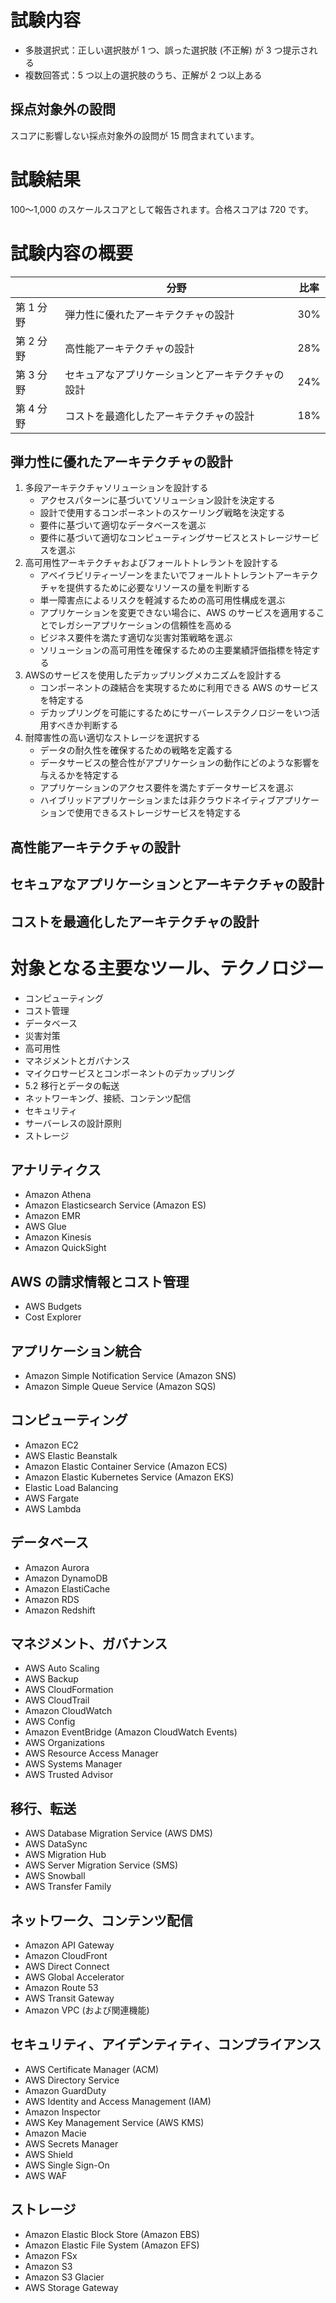# 試験内容
* 多肢選択式：正しい選択肢が 1 つ、誤った選択肢 (不正解) が 3 つ提示される
* 複数回答式：5 つ以上の選択肢のうち、正解が 2 つ以上ある

## 採点対象外の設問
スコアに影響しない採点対象外の設問が 15 問含まれています。

# 試験結果
100～1,000 のスケールスコアとして報告されます。合格スコアは 720 です。

# 試験内容の概要

|           | 分野                                             | 比率 |
| --------- | ------------------------------------------------ | ---- |
| 第 1 分野 | 弾力性に優れたアーキテクチャの設計               | 30%  |
| 第 2 分野 | 高性能アーキテクチャの設計                       | 28%  |
| 第 3 分野 | セキュアなアプリケーションとアーキテクチャの設計 | 24%  |
| 第 4 分野 | コストを最適化したアーキテクチャの設計           | 18%  |

## 弾力性に優れたアーキテクチャの設計
1. 多段アーキテクチャソリューションを設計する
   * アクセスパターンに基づいてソリューション設計を決定する
   * 設計で使用するコンポーネントのスケーリング戦略を決定する
   * 要件に基づいて適切なデータベースを選ぶ
   * 要件に基づいて適切なコンピューティングサービスとストレージサービスを選ぶ
2. 高可用性アーキテクチャおよびフォールトトレラントを設計する
   * アベイラビリティーゾーンをまたいでフォールトトレラントアーキテクチャを提供するために必要なリソースの量を判断する
   * 単一障害点によるリスクを軽減するための高可用性構成を選ぶ
   * アプリケーションを変更できない場合に、AWS のサービスを適用することでレガシーアプリケーションの信頼性を高める
   * ビジネス要件を満たす適切な災害対策戦略を選ぶ
   * ソリューションの高可用性を確保するための主要業績評価指標を特定する
3. AWSのサービスを使用したデカップリングメカニズムを設計する
   * コンポーネントの疎結合を実現するために利用できる AWS のサービスを特定する
   * デカップリングを可能にするためにサーバーレステクノロジーをいつ活用すべきか判断する
4. 耐障害性の高い適切なストレージを選択する 
   * データの耐久性を確保するための戦略を定義する
   * データサービスの整合性がアプリケーションの動作にどのような影響を与えるかを特定する
   * アプリケーションのアクセス要件を満たすデータサービスを選ぶ
   * ハイブリッドアプリケーションまたは非クラウドネイティブアプリケーションで使用できるストレージサービスを特定する

## 高性能アーキテクチャの設計
## セキュアなアプリケーションとアーキテクチャの設計
## コストを最適化したアーキテクチャの設計


# 対象となる主要なツール、テクノロジー
* コンピューティング
* コスト管理
* データベース
* 災害対策
* 高可用性
* マネジメントとガバナンス
* マイクロサービスとコンポーネントのデカップリング
* 5.2 移行とデータの転送
* ネットワーキング、接続、コンテンツ配信
* セキュリティ
* サーバーレスの設計原則
* ストレージ
## アナリティクス
* Amazon Athena
* Amazon Elasticsearch Service (Amazon ES)
* Amazon EMR
* AWS Glue
* Amazon Kinesis
* Amazon QuickSight
## AWS の請求情報とコスト管理
* AWS Budgets
* Cost Explorer
## アプリケーション統合
* Amazon Simple Notification Service (Amazon SNS)
* Amazon Simple Queue Service (Amazon SQS)
## コンピューティング
* Amazon EC2
* AWS Elastic Beanstalk
* Amazon Elastic Container Service (Amazon ECS)
* Amazon Elastic Kubernetes Service (Amazon EKS)
* Elastic Load Balancing
* AWS Fargate
* AWS Lambda
## データベース
* Amazon Aurora
* Amazon DynamoDB
* Amazon ElastiCache
* Amazon RDS
* Amazon Redshift
## マネジメント、ガバナンス
* AWS Auto Scaling
* AWS Backup
* AWS CloudFormation
* AWS CloudTrail
* Amazon CloudWatch
* AWS Config
* Amazon EventBridge (Amazon CloudWatch Events)
* AWS Organizations
* AWS Resource Access Manager
* AWS Systems Manager
* AWS Trusted Advisor
## 移行、転送
* AWS Database Migration Service (AWS DMS)
* AWS DataSync
* AWS Migration Hub
* AWS Server Migration Service (SMS)
* AWS Snowball
* AWS Transfer Family
## ネットワーク、コンテンツ配信
* Amazon API Gateway
* Amazon CloudFront
* AWS Direct Connect
* AWS Global Accelerator
* Amazon Route 53
* AWS Transit Gateway
* Amazon VPC (および関連機能)
## セキュリティ、アイデンティティ、コンプライアンス
* AWS Certificate Manager (ACM)
* AWS Directory Service
* Amazon GuardDuty
* AWS Identity and Access Management (IAM)
* Amazon Inspector
* AWS Key Management Service (AWS KMS)
* Amazon Macie
* AWS Secrets Manager
* AWS Shield
* AWS Single Sign-On
* AWS WAF
## ストレージ
* Amazon Elastic Block Store (Amazon EBS)
* Amazon Elastic File System (Amazon EFS)
* Amazon FSx
* Amazon S3
* Amazon S3 Glacier
* AWS Storage Gateway
